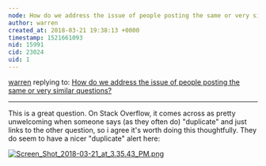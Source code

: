 ```yaml
---
node: How do we address the issue of people posting the same or very similar questions? 
author: warren
created_at: 2018-03-21 19:38:13 +0000
timestamp: 1521661093
nid: 15991
cid: 23024
uid: 1
---
```




[warren](../profile/warren) replying to: [How do we address the issue of people posting the same or very similar questions? ](../notes/stevie/03-21-2018/how-do-we-address-the-issue-of-people-posting-the-same-or-very-similar-questions)

----
This is a great question. On Stack Overflow, it comes across as pretty unwelcoming when someone says (as they often do) "duplicate" and just links to the other question, so i agree it's worth doing this thoughtfully. They do seem to have a nicer "duplicate" alert here:


[![Screen_Shot_2018-03-21_at_3.35.43_PM.png](https://publiclab.org/system/images/photos/000/024/120/large/Screen_Shot_2018-03-21_at_3.35.43_PM.png)](https://publiclab.org/system/images/photos/000/024/120/original/Screen_Shot_2018-03-21_at_3.35.43_PM.png)

